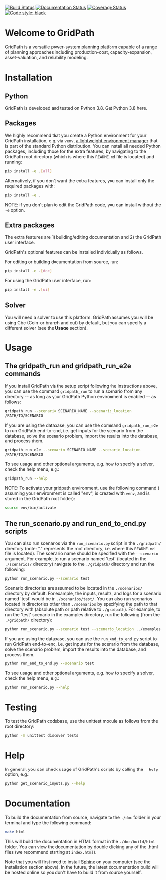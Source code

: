 [![Build Status](https://app.travis-ci.com/blue-marble/gridpath.svg?branch=main)](https://app.travis-ci.com/blue-marble/gridpath)
[![Documentation Status](https://readthedocs.org/projects/gridpath/badge/?version=latest)](https://gridpath.readthedocs.io/en/latest/?badge=latest)
[![Coverage Status](https://coveralls.io/repos/github/blue-marble/gridpath/badge.svg?branch=main)](https://coveralls.io/github/blue-marble/gridpath?branch=main)
[![Code style: black](https://img.shields.io/badge/code%20style-black-000000.svg)](https://github.com/psf/black)


# Welcome to GridPath

GridPath is a versatile power-system planning platform capable of a range of
planning approaches including production-cost, capacity-expansion, 
asset-valuation, and reliability modeling.

# Installation

## Python
GridPath is developed and tested on Python 3.8. Get Python 3.8
[here](https://www.python.org/downloads/ "Python download").

## Packages
We highly recommend that you create a Python environment for your GridPath
installation, e.g. via `venv`, [a lightweight environment manager](
https://docs.python.org/3/library/venv.html, "venv") that is part of the 
standard Python distribution. You can install all needed Python packages,
including those for the extra features, by navigating to the GridPath root
directory (which is where this `README.md` file is located) and running:
```bash
pip install -e .[all]
```

Alternatively, if you don't want the extra features, you can install only the 
required packages with:
```bash
pip install -e .
```

NOTE: if you don't plan to edit the GridPath code, you can install without the 
`-e` option.

## Extra packages
The extra features are 1) building/editing documentation and 2) the GridPath
user interface.

GridPath's optional features can be installed individually as follows.

For editing or building documentation from source, run:
```bash
pip install -e .[doc]
```

For using the GridPath user interface, run:
```bash
pip install -e .[ui]
```

## Solver
You will need a solver to use this platform. GridPath assumes you will be 
using Cbc (Coin-or branch and cut) by default, but you can specify a 
different solver (see the **Usage** section).

# Usage

## The gridpath_run and gridpath_run_e2e commands
If you install GridPath via the setup script following the instructions above, 
you can use the command `gridpath_run` to run a scenario from any directory 
-- as long as your GridPath Python environment is enabled -- as follows:
```bash
gridpath_run --scenario SCENARIO_NAME --scenario_location 
/PATH/TO/SCENARIO 
```

If you are using the database, you can use the command `gridpath_run_e2e` to 
run GridPath end-to-end, i.e. get inputs for the scenario from the database, 
solve the scenario problem, import the results into the database, and 
process them.

```bash
gridpath_run_e2e --scenario SCENARIO_NAME --scenario_location 
/PATH/TO/SCENARIO 
```

To see usage and other optional arguments, e.g. how to specify a 
solver, check the help menu, e.g.:
```bash
gridpath_run --help
```

NOTE: To activate your gridpath environment, use the following command (
assuming your environment is called "env", is created with `venv`, and is stored 
in the GridPath root folder):
```bash
source env/bin/activate
```

## The run_scenario.py and run_end_to_end.py scripts
You can also run scenarios via the `run_scenario.py` script in the 
`./gridpath/` directory (note: "." represents the root directory, i.e. where
this `README.md` file is located). The scenario name should be specified with 
the `--scenario` argument. For example, to run a scenario named 'test' (located 
in the `./scenarios/` directory) navigate to the `./gridpath/` directory and 
run the following:
```bash
python run_scenario.py --scenario test
```

Scenario directories are assumed to be located in the `./scenarios/` 
directory by default. For example, the inputs, results, and logs for a 
scenario named 'test' would be in `./scenarios/test/`. You can also run
scenarios located in directories other than `./scenarios` by specifying the 
path to that directory with (absolute path or path relative to `./gridpath`). 
For example, to run the 'test' scenario in the examples directory, run the 
following (from the `./gridpath/` directory):
```bash
python run_scenario.py --scenario test --scenario_location ../examples
``` 

If you are using the database, you can use the `run_end_to_end.py` script to 
run GridPath end-to-end, i.e. get inputs for the scenario from the database, 
solve the scenario problem, import the results into the database, and 
process them.

```bash
python run_end_to_end.py --scenario test
```

To see usage and other optional arguments, e.g. how to specify a 
solver, check the help menu, e.g.:
```bash
python run_scenario.py --help
```

# Testing

To test the GridPath codebase, use the unittest module as follows from the 
root directory:
```bash
python -m unittest discover tests
```


# Help
In general, you can check usage of GridPath's scripts by calling the `--help` 
option, e.g.:
```bash
python get_scenario_inputs.py --help
```


# Documentation

To build the documentation from source, navigate to the `./doc` folder in
your terminal and type the following command:
```bash
make html
```

This will build the documentation in HTML format in the `./doc/build/html`
folder. You can view the documentation by double clicking any of the .html
files (we recommend starting at `index.html`). 

Note that you will first need to install 
[Sphinx](http://www.sphinx-doc.org/en/master/) on your computer (see the 
Installation section above). In the future, the latest documentation build will
be hosted online so you don't have to build it from source yourself. 

